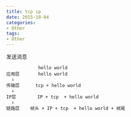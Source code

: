 ```yaml
---
title: tcp ip
date: 2015-10-04
categories: 
- Other
tags:
- Other
---
```


发送消息

```
            hello world
应用层       hello world
  ↓
传输层      tcp + hello world
  ↓
IP层        IP + tcp  + hello world
  ↓
链路层    帧头 + IP + tcp  + hello world + 帧尾
```

<!-- more -->
